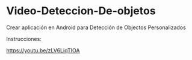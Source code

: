 # Video-Deteccion-De-objetos
Crear aplicación en Android para Detección de Objectos Personalizados 

Instrucciones:

https://youtu.be/zLV6LiqTIOA
